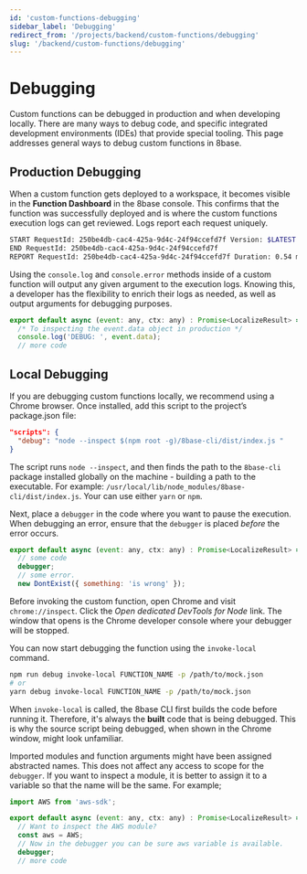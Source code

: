 ```yaml
---
id: 'custom-functions-debugging'
sidebar_label: 'Debugging'
redirect_from: '/projects/backend/custom-functions/debugging'
slug: '/backend/custom-functions/debugging'
---
```

# Debugging

Custom functions can be debugged in production and when developing locally. There are many ways to debug code, and specific integrated development environments (IDEs) that provide special tooling. This page addresses general ways to debug custom functions in 8base.

## Production Debugging

<!-- ![Production logs for custom functions](../../_images/custom function-searching-logs.gif) -->

When a custom function gets deployed to a workspace, it becomes visible in the **Function Dashboard** in the 8base console. This confirms that the function was successfully deployed and is where the custom functions execution logs can get reviewed. Logs report each request uniquely.

```bash
START RequestId: 250be4db-cac4-425a-9d4c-24f94ccefd7f Version: $LATEST
END RequestId: 250be4db-cac4-425a-9d4c-24f94ccefd7f
REPORT RequestId: 250be4db-cac4-425a-9d4c-24f94ccefd7f Duration: 0.54 ms Billed Duration: 100 ms Memory Size: 1536 MB Max Memory Used: 88 MB XRAY TraceId: 1-5d794811-0a64a1f6f0c03eb43a0df3b0 SegmentId: 3353cda75bd91f53 Sampled: false
```

Using the `console.log` and `console.error` methods inside of a custom function will output any given argument to the execution logs. Knowing this, a developer has the flexibility to enrich their logs as needed, as well as output arguments for debugging purposes.

```javascript
export default async (event: any, ctx: any) : Promise<LocalizeResult> => {
  /* To inspecting the event.data object in production */
  console.log('DEBUG: ', event.data);
  // more code
```

## Local Debugging

If you are debugging custom functions locally, we recommend using a Chrome browser. Once installed, add this script to the project’s package.json file:

```json
"scripts": {
  "debug": "node --inspect $(npm root -g)/8base-cli/dist/index.js "
}
```

The script runs `node --inspect`, and then finds the path to the `8base-cli` package installed globally on the machine - building a path to the executable. For example: `/usr/local/lib/node_modules/8base-cli/dist/index.js`. Your can use either `yarn` or `npm`.

Next, place a `debugger` in the code where you want to pause the execution. When debugging an error, ensure that the `debugger` is placed _before_ the error occurs.

```javascript
export default async (event: any, ctx: any) : Promise<LocalizeResult> => {
  // some code
  debugger;
  // some error.
  new DontExist({ something: 'is wrong' });
```

Before invoking the custom function, open Chrome and visit `chrome://inspect`. Click the _Open dedicated DevTools for Node_ link. The window that opens is the Chrome developer console where your debugger will be stopped.

You can now start debugging the function using the `invoke-local` command.

```bash
npm run debug invoke-local FUNCTION_NAME -p /path/to/mock.json
# or
yarn debug invoke-local FUNCTION_NAME -p /path/to/mock.json
```

When `invoke-local` is called, the 8base CLI first builds the code before running it. Therefore, it's always the **built** code that is being debugged. This is why the source script being debugged, when shown in the Chrome window, might look unfamiliar.

Imported modules and function arguments might have been assigned abstracted names. This does not affect any access to scope for the `debugger`. If you want to inspect a module, it is better to assign it to a variable so that the name will be the same. For example;

```javascript
import AWS from 'aws-sdk';

export default async (event: any, ctx: any) : Promise<LocalizeResult> => {
  // Want to inspect the AWS module?
  const aws = AWS;
  // Now in the debugger you can be sure aws variable is available.
  debugger;
  // more code
```
